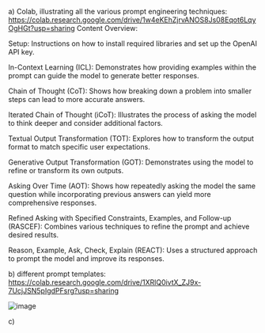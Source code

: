 a) Colab, illustrating all the various prompt engineering techniques: https://colab.research.google.com/drive/1w4eKEhZjrvANOS8Js08Eqot6LqyOgHGt?usp=sharing
Content Overview:

Setup: Instructions on how to install required libraries and set up the OpenAI API key.

In-Context Learning (ICL): Demonstrates how providing examples within the prompt can guide the model to generate better responses.

Chain of Thought (CoT): Shows how breaking down a problem into smaller steps can lead to more accurate answers.

Iterated Chain of Thought (iCoT): Illustrates the process of asking the model to think deeper and consider additional factors.

Textual Output Transformation (TOT): Explores how to transform the output format to match specific user expectations.

Generative Output Transformation (GOT): Demonstrates using the model to refine or transform its own outputs.

Asking Over Time (AOT): Shows how repeatedly asking the model the same question while incorporating previous answers can yield more comprehensive responses.

Refined Asking with Specified Constraints, Examples, and Follow-up (RASCEF): Combines various techniques to refine the prompt and achieve desired results.

Reason, Example, Ask, Check, Explain (REACT): Uses a structured approach to prompt the model and improve its responses.



b) different prompt templates: https://colab.research.google.com/drive/1XRlQ0ivtX_ZJ9x-7UcjJSN5pIgdPFsrg?usp=sharing

![image](https://github.com/ravitejareddy-dodda/297-Special-Topics/assets/112537198/c942c5d9-a9fc-4aea-a46f-17c6bdc35306)

c) 



